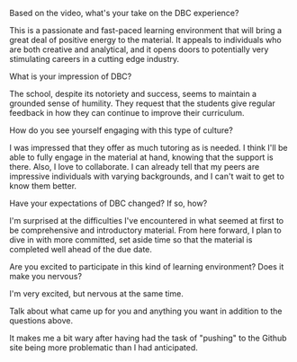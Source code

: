 Based on the video, what's your take on the DBC experience?

This is a passionate and fast-paced learning environment that will bring a great deal of positive energy to the material. It appeals to individuals who are both creative and analytical, and it opens doors to potentially very stimulating careers in a cutting edge industry. 

What is your impression of DBC? 

The school, despite its notoriety and success, seems to maintain a grounded sense of humility. They request that the students give regular feedback in how they can continue to improve their curriculum.

How do you see yourself engaging with this type of culture? 

I was impressed that they offer as much tutoring as is needed. I think I'll be able to fully engage in the material at hand, knowing that the support is there. Also, I love to collaborate. I can already tell that my peers are impressive individuals with varying backgrounds, and I can't wait to get to know them better.

Have your expectations of DBC changed? If so, how?

I'm surprised at the difficulties I've encountered in what seemed at first to be comprehensive and introductory material. From here forward, I plan to dive in with more committed, set aside time so that the material is completed well ahead of the due date. 

Are you excited to participate in this kind of learning environment? Does it make you nervous?

I'm very excited, but nervous at the same time.

Talk about what came up for you and anything you want in addition to the questions above.

It makes me a bit wary after having had the task of "pushing" to the Github site being more problematic than I had anticipated.